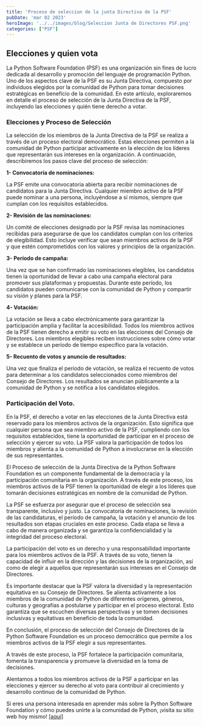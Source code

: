 ```yaml
---
title: 'Proceso de seleccion de la junta Directiva de la PSF'
pubDate: 'mar 02 2023'
heroImage: '../../images/blog/Seleccion Junta de Directores PSF.png'
categories: ["PSF"]
---
```


##  Elecciones y quien vota 

La Python Software Foundation (PSF) es una organización sin fines de lucro dedicada al desarrollo y promoción del lenguaje de programación Python. Uno de los aspectos clave de la PSF es su Junta Directiva, compuesto por individuos elegidos por la comunidad de Python para tomar decisiones estratégicas en beneficio de la comunidad. En este artículo, exploraremos en detalle el proceso de selección de la Junta Directiva de la PSF, incluyendo las elecciones y quién tiene derecho a votar.

### Elecciones y Proceso de Selección

La selección de los miembros de la Junta Directiva de la PSF se realiza a través de un proceso electoral democrático. Estas elecciones permiten a la comunidad de Python participar activamente en la elección de los líderes que representarán sus intereses en la organización. A continuación, describiremos los pasos clave del proceso de selección:

**1- Convocatoria de nominaciones:**  

La PSF emite una convocatoria abierta para recibir nominaciones de candidatos para la Junta Directiva. Cualquier miembro activo de la PSF puede nominar a una persona, incluyéndose a sí mismos, siempre que cumplan con los requisitos establecidos.

**2- Revisión de las nominaciones:**

Un comité de elecciones designado por la PSF revisa las nominaciones recibidas para asegurarse de que los candidatos cumplan con los criterios de elegibilidad. Esto incluye verificar que sean miembros activos de la PSF y que estén comprometidos con los valores y principios de la organización.

**3- Período de campaña:**  
  
Una vez que se han confirmado las nominaciones elegibles, los candidatos tienen la oportunidad de llevar a cabo una campaña electoral para promover sus plataformas y propuestas. Durante este período, los candidatos pueden comunicarse con la comunidad de Python y compartir su visión y planes para la PSF.

**4- Votación:**

La votación se lleva a cabo electrónicamente para garantizar la participación amplia y facilitar la accesibilidad. Todos los miembros activos de la PSF tienen derecho a emitir su voto en las elecciones del Consejo de Directores. Los miembros elegibles reciben instrucciones sobre cómo votar y se establece un período de tiempo específico para la votación.

**5- Recuento de votos y anuncio de resultados:**

Una vez que finaliza el período de votación, se realiza el recuento de votos para determinar a los candidatos seleccionados como miembros del Consejo de Directores. Los resultados se anuncian públicamente a la comunidad de Python y se notifica a los candidatos elegidos.

###  Participación del Voto.

En la PSF, el derecho a votar en las elecciones de la Junta Directiva está reservado para los miembros activos de la organización. Esto significa que cualquier persona que sea miembro activo de la PSF, cumpliendo con los requisitos establecidos, tiene la oportunidad de participar en el proceso de selección y ejercer su voto. La PSF valora la participación de todos los miembros y alienta a la comunidad de Python a involucrarse en la elección de sus representantes.

El Proceso de selección de la Junta Directiva de la Python Software Foundation es un componente fundamental de la democracia y la participación comunitaria en la organización. A través de este proceso, los miembros activos de la PSF tienen la oportunidad de elegir a los líderes que tomarán decisiones estratégicas en nombre de la comunidad de Python.

La PSF se esfuerza por asegurar que el proceso de selección sea transparente, inclusivo y justo. La convocatoria de nominaciones, la revisión de las candidaturas, el período de campaña, la votación y el anuncio de los resultados son etapas cruciales en este proceso. Cada etapa se lleva a cabo de manera organizada y se garantiza la confidencialidad y la integridad del proceso electoral.

La participación del voto es un derecho y una responsabilidad importante para los miembros activos de la PSF. A través de su voto, tienen la capacidad de influir en la dirección y las decisiones de la organización, así como de elegir a aquellos que representarán sus intereses en el Consejo de Directores.

Es importante destacar que la PSF valora la diversidad y la representación equitativa en su Consejo de Directores. Se alienta activamente a los miembros de la comunidad de Python de diferentes orígenes, géneros, culturas y geografías a postularse y participar en el proceso electoral. Esto garantiza que se escuchen diversas perspectivas y se tomen decisiones inclusivas y equitativas en beneficio de toda la comunidad.

En conclusión, el proceso de selección del Consejo de Directores de la Python Software Foundation es un proceso democrático que permite a los miembros activos de la PSF elegir a sus representantes.

A través de este proceso, la PSF fortalece la participación comunitaria, fomenta la transparencia y promueve la diversidad en la toma de decisiones.  
  
Alentamos a todos los miembros activos de la PSF a participar en las elecciones y ejercer su derecho al voto para contribuir al crecimiento y desarrollo continuo de la comunidad de Python.

Si eres una persona interesada en aprender más sobre la Python Software Foundation y cómo puedes unirte a la comunidad de Python, ¡visita su sitio web hoy mismo! [<u>\[aqui\]</u>](https://www.python.org/psf/about/)
